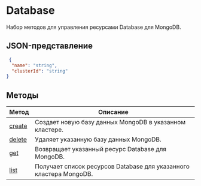 # Database
Набор методов для управления ресурсами Database для MongoDB.
## JSON-представление
```json 
 {
  "name": "string",
  "clusterId": "string"
}
```

## Методы
Метод | Описание
--- | ---
[create](create.md) | Создает новую базу данных MongoDB в указанном кластере.
[delete](delete.md) | Удаляет указанную базу данных MongoDB.
[get](get.md) | Возвращает указанный ресурс Database для MongoDB.
[list](list.md) | Получает список ресурсов Database для указанного кластера MongoDB.